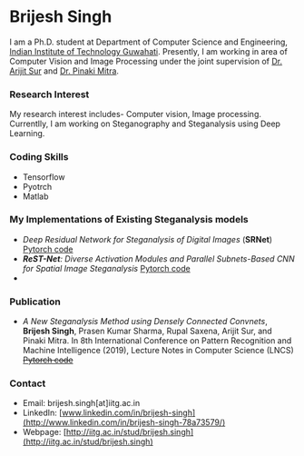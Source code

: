 # Brijesh Singh

I am a Ph.D. student at Department of Computer Science and Engineering, [Indian Institute of Technology Guwahati](https://www.iitg.ac.in/cse/). Presently, I am working in area of Computer Vision and Image Processing under the joint supervision of [Dr. Arijit Sur](https://www.iitg.ac.in/arijit/) and [Dr. Pinaki Mitra](https://www.iitg.ac.in/cse/internet-pages/pinaki).

### Research Interest

My research interest includes- Computer vision, Image processing. Currentlly, I am working on Steganography and Steganalysis using Deep Learning.



### Coding Skills

- Tensorflow
- Pyotrch
- Matlab

### My Implementations of Existing Steganalysis models

- *Deep Residual Network for Steganalysis of Digital Images* (**SRNet**) [Pytorch code](https://github.com/brijeshiitg/Steganalysis-Models-Implementation/tree/master)
- ***ReST-Net**: Diverse Activation Modules and Parallel Subnets-Based CNN for Spatial Image Steganalysis* [Pytorch code]()
- 

### Publication

- *A New Steganalysis Method using Densely Connected Convnets*, **Brijesh Singh**, Prasen Kumar Sharma, Rupal Saxena, Arijit Sur, and Pinaki Mitra. In 8th International Conference on Pattern Recognition and Machine Intelligence (2019), Lecture Notes in Computer Science (LNCS) ~~[Pytorch code]()~~

### Contact

- Email: brijesh.singh[at]iitg.ac.in
- LinkedIn: [www.linkedin.com/in/brijesh-singh](http://www.linkedin.com/in/brijesh-singh-78a73579/)
- Webpage: [http://iitg.ac.in/stud/brijesh.singh](http://iitg.ac.in/stud/brijesh.singh) 

